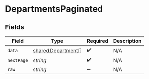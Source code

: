 # DepartmentsPaginated


## Fields

| Field                                                           | Type                                                            | Required                                                        | Description                                                     |
| --------------------------------------------------------------- | --------------------------------------------------------------- | --------------------------------------------------------------- | --------------------------------------------------------------- |
| `data`                                                          | [shared.Department](../../../sdk/models/shared/department.md)[] | :heavy_check_mark:                                              | N/A                                                             |
| `nextPage`                                                      | *string*                                                        | :heavy_check_mark:                                              | N/A                                                             |
| `raw`                                                           | *string*                                                        | :heavy_minus_sign:                                              | N/A                                                             |